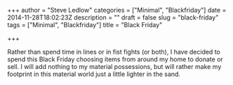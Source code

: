 +++
author = "Steve Ledlow"
categories = ["Minimal", "Blackfriday"]
date = 2014-11-28T18:02:23Z
description = ""
draft = false
slug = "black-friday"
tags = ["Minimal", "Blackfriday"]
title = "Black Friday"

+++


Rather than spend time in lines or in fist fights (or both), I have decided to spend this Black Friday choosing items from around my home to donate or sell. I will add nothing to my material possessions, but will rather make my footprint in this material world just a little lighter in the sand.

